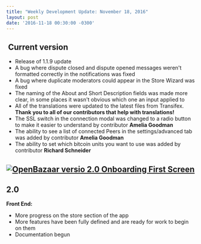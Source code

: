 ```yaml
---
title: "Weekly Development Update: November 18, 2016" 
layout: post
date: '2016-11-18 00:30:00 -0300'
---
```

        
 Current version
----------------

*   Release of 1.1.9 update
*   A bug where dispute closed and dispute opened messages weren't formatted correctly in the notifications was fixed
*   A bug where duplicate moderators could appear in the Store Wizard was fixed
*   The naming of the About and Short Description fields was made more clear, in some places it wasn't obvious which one an input applied to
*   All of the translations were updated to the latest files from Transifex. **Thank you to all of our contributors that help with translations!**
*   The SSL switch in the connection modal was changed to a radio button to make it easier to understand by contributor **Amelia Goodman**
*   The ability to see a list of connected Peers in the settings/advanced tab was added by contributor **Amelia Goodman**
*   The ability to set which bitcoin units you want to use was added by contributor **Richard Schneider**

[![OpenBazaar versio 2.0 Onboarding First Screen](Screen-Shot-2016-11-18-at-1.25.37-PM.png)](Screen-Shot-2016-11-18-at-1.25.37-PM.png)
-------------------------------------------------------------------------------------------------------------------------------------------------------------------------------------------------------------------------------------------------------------

2.0
---

**Front End:**

*   More progress on the store section of the app
*   More features have been fully defined and are ready for work to begin on them
*   Documentation begun